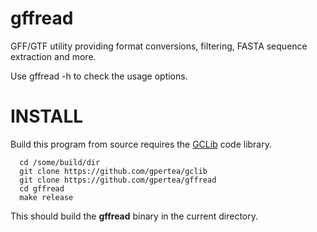# gffread
GFF/GTF utility providing format conversions, filtering, FASTA sequence 
extraction and more.

Use gffread -h to check the usage options.

# INSTALL
Build this program from source requires the [GCLib](../../../gclib) code 
library. 

```
  cd /some/build/dir
  git clone https://github.com/gpertea/gclib
  git clone https://github.com/gpertea/gffread
  cd gffread
  make release
```


This should build the **gffread** binary in the current directory.
